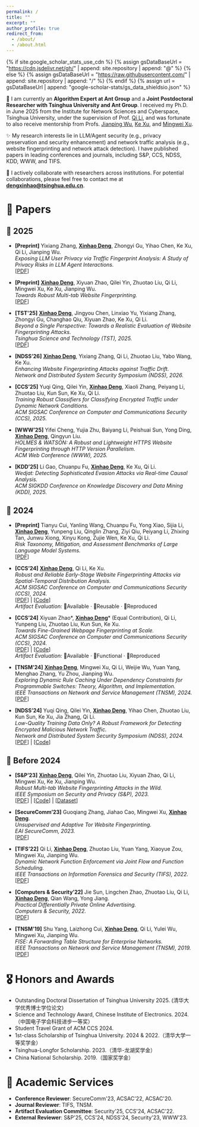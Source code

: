 ```yaml
---
permalink: /
title: ""
excerpt: ""
author_profile: true
redirect_from: 
  - /about/
  - /about.html
---
```


{% if site.google_scholar_stats_use_cdn %}
{% assign gsDataBaseUrl = "https://cdn.jsdelivr.net/gh/" | append: site.repository | append: "@" %}
{% else %}
{% assign gsDataBaseUrl = "https://raw.githubusercontent.com/" | append: site.repository | append: "/" %}
{% endif %}
{% assign url = gsDataBaseUrl | append: "google-scholar-stats/gs_data_shieldsio.json" %}

<span class='anchor' id='about-me'></span>

👋 I am currently an **Algorithm Expert at Ant Group** and a **Joint Postdoctoral Researcher with Tsinghua University and Ant Group**. I received my Ph.D. in June 2025 from the Institute for Network Sciences and Cyberspace, Tsinghua University, under the supervision of Prof. [Qi Li](https://sites.google.com/site/qili2012/home), and was fortunate to also receive mentorship from Profs. [Jianping Wu](https://www.tsinghua.edu.cn/info/1166/93896.htm), [Ke Xu](https://www.cs.tsinghua.edu.cn/info/1126/3581.htm), and [Mingwei Xu](https://www.insc.tsinghua.edu.cn/info/1157/2465.htm).

✨ My research interests lie in LLM/Agent security (e.g., privacy preservation and security enhancement) and network traffic analysis (e.g., website fingerprinting and network attack detection). I have published papers in leading conferences and journals, including S&P, CCS, NDSS, KDD, WWW, and TIFS.

📮 I actively collaborate with researchers across institutions. For potential collaborations, please feel free to contact me at **[dengxinhao@tsinghua.edu.cn](mailto:dengxinhao@tsinghua.edu.cn)**.

# 📝 Papers  

## 📌 2025

- **[Preprint]** Yixiang Zhang, <b><u>Xinhao Deng</u></b>, Zhongyi Gu, Yihao Chen, Ke Xu, Qi Li, Jianping Wu.  
  *Exposing LLM User Privacy via Traffic Fingerprint Analysis: A Study of Privacy Risks in LLM Agent Interactions.*  
  [[PDF](https://arxiv.org/pdf/2510.07176)]

- **[Preprint]** <b><u>Xinhao Deng</u></b>, Xiyuan Zhao, Qilei Yin, Zhuotao Liu, Qi Li, Mingwei Xu, Ke Xu, Jianping Wu.  
  *Towards Robust Multi-tab Website Fingerprinting.*  
  [[PDF](https://arxiv.org/pdf/2501.12622)]

- **[TST'25]** <b><u>Xinhao Deng</u></b>, Jingyou Chen, Linxiao Yu, Yixiang Zhang, Zhongyi Gu, Changhao Qiu, Xiyuan Zhao, Ke Xu, Qi Li.  
  *Beyond a Single Perspective: Towards a Realistic Evaluation of Website Fingerprinting Attacks.*  
  *Tsinghua Science and Technology (TST), 2025.*  
  [[PDF](https://arxiv.org/pdf/2510.14283)]

- **[NDSS’26]** <b><u>Xinhao Deng</u></b>, Yixiang Zhang, Qi Li, Zhuotao Liu, Yabo Wang, Ke Xu.  
  *Enhancing Website Fingerprinting Attacks against Traffic Drift.*  
  *Network and Distributed System Security Symposium (NDSS), 2026.*

- **[CCS’25]** Yuqi Qing, Qilei Yin, <b><u>Xinhao Deng</u></b>, Xiaoli Zhang, Peiyang Li, Zhuotao Liu, Kun Sun, Ke Xu, Qi Li.  
  *Training Robust Classifiers for Classifying Encrypted Traffic under Dynamic Network Conditions.*  
  *ACM SIGSAC Conference on Computer and Communications Security (CCS), 2025.*

- **[WWW’25]** Yifei Cheng, Yujia Zhu, Baiyang Li, Peishuai Sun, Yong Ding, <b><u>Xinhao Deng</u></b>, Qingyun Liu.  
  *HOLMES & WATSON: A Robust and Lightweight HTTPS Website Fingerprinting through HTTP Version Parallelism.*  
  *ACM Web Conference (WWW), 2025.*

- **[KDD’25]** Li Gao, Chuanpu Fu, <b><u>Xinhao Deng</u></b>, Ke Xu, Qi Li.  
  *Wedjat: Detecting Sophisticated Evasion Attacks via Real-time Causal Analysis.*  
  *ACM SIGKDD Conference on Knowledge Discovery and Data Mining (KDD), 2025.*


## 📌 2024

- **[Preprint]** Tianyu Cui, Yanling Wang, Chuanpu Fu, Yong Xiao, Sijia Li, <b><u>Xinhao Deng</u></b>, Yunpeng Liu, Qinglin Zhang, Ziyi Qiu, Peiyang Li, Zhixing Tan, Junwu Xiong, Xinyu Kong, Zujie Wen, Ke Xu, Qi Li.  
  *Risk Taxonomy, Mitigation, and Assessment Benchmarks of Large Language Model Systems.*  
  [[PDF](https://arxiv.org/pdf/2401.05778)]

- **[CCS’24]** <b><u>Xinhao Deng</u></b>, Qi Li, Ke Xu.  
  *Robust and Reliable Early-Stage Website Fingerprinting Attacks via Spatial-Temporal Distribution Analysis.*  
  *ACM SIGSAC Conference on Computer and Communications Security (CCS), 2024.*  
  [[PDF](https://arxiv.org/pdf/2407.00918)] | [[Code](https://github.com/Xinhao-Deng/Website-Fingerprinting-Library)]  
  *Artifact Evaluation:* 🏅Available · 🏅Reusable · 🏅Reproduced

- **[CCS’24]** Xiyuan Zhao\*, <b><u>Xinhao Deng</u></b>\* (Equal Contribution), Qi Li, Yunpeng Liu, Zhuotao Liu, Kun Sun, Ke Xu.  
  *Towards Fine-Grained Webpage Fingerprinting at Scale.*  
  *ACM SIGSAC Conference on Computer and Communications Security (CCS), 2024.*  
  [[PDF](https://arxiv.org/pdf/2409.04341)] | [[Code](https://zenodo.org/records/13383332)]  
  *Artifact Evaluation:* 🏅Available · 🏅Functional · 🏅Reproduced

- **[TNSM’24]** <b><u>Xinhao Deng</u></b>, Mingwei Xu, Qi Li, Weijie Wu, Yuan Yang, Menghao Zhang, Yu Zhou, Jianping Wu.  
  *Exploring Dynamic Rule Caching Under Dependency Constraints for Programmable Switches: Theory, Algorithm, and Implementation.*  
  *IEEE Transactions on Network and Service Management (TNSM), 2024.*  
  [[PDF](https://ieeexplore.ieee.org/document/10582912)]

- **[NDSS’24]** Yuqi Qing, Qilei Yin, <b><u>Xinhao Deng</u></b>, Yihao Chen, Zhuotao Liu, Kun Sun, Ke Xu, Jia Zhang, Qi Li.  
  *Low-Quality Training Data Only? A Robust Framework for Detecting Encrypted Malicious Network Traffic.*  
  *Network and Distributed System Security Symposium (NDSS), 2024.*  
  [[PDF](https://arxiv.org/pdf/2309.04798.pdf)] | [[Code](https://github.com/XXnormal/RAPIER)]


## 📌 Before 2024

- **[S&P’23]** <b><u>Xinhao Deng</u></b>, Qilei Yin, Zhuotao Liu, Xiyuan Zhao, Qi Li, Mingwei Xu, Ke Xu, Jianping Wu.  
  *Robust Multi-tab Website Fingerprinting Attacks in the Wild.*  
  *IEEE Symposium on Security and Privacy (S&P), 2023.*  
  [[PDF](http://www.thucsnet.com/wp-content/papers/xinhao_sp2023.pdf)] | [[Code](https://github.com/Xinhao-Deng/Multitab-WF-Datasets)] | [[Dataset](https://github.com/Xinhao-Deng/Multitab-WF-Datasets)]

- **[SecureComm’23]** Guoqiang Zhang, Jiahao Cao, Mingwei Xu, <b><u>Xinhao Deng</u></b>.  
  *Unsupervised and Adaptive Tor Website Fingerprinting.*  
  *EAI SecureComm, 2023.*  
  [[PDF](https://link.springer.com/chapter/10.1007/978-3-031-64954-7_11)]

- **[TIFS’22]** Qi Li, <b><u>Xinhao Deng</u></b>, Zhuotao Liu, Yuan Yang, Xiaoyue Zou, Mingwei Xu, Jianping Wu.  
  *Dynamic Network Function Enforcement via Joint Flow and Function Scheduling.*  
  *IEEE Transactions on Information Forensics and Security (TIFS), 2022.*  
  [[PDF](https://ieeexplore.ieee.org/document/9680702)]

- **[Computers & Security’22]** Jie Sun, Lingchen Zhao, Zhuotao Liu, Qi Li, <b><u>Xinhao Deng</u></b>, Qian Wang, Yong Jiang.  
  *Practical Differentially Private Online Advertising.*  
  *Computers & Security, 2022.*  
  [[PDF](https://www.sciencedirect.com/science/article/abs/pii/S016740482100328X)]

- **[TNSM’19]** Shu Yang, Laizhong Cui, <b><u>Xinhao Deng</u></b>, Qi Li, Yulei Wu, Mingwei Xu, Jianping Wu.  
  *FISE: A Forwarding Table Structure for Enterprise Networks.*  
  *IEEE Transactions on Network and Service Management (TNSM), 2019.*  
  [[PDF](https://www.sciencedirect.com/science/article/abs/pii/S016740482100328X)]


# 🎖 Honors and Awards
- Outstanding Doctoral Dissertation of Tsinghua University 2025. (清华大学优秀博士学位论文)
- Science and Technology Award, Chinese Institute of Electronics. 2024.（中国电子学会科技进步一等奖）
- Student Travel Grant of ACM CCS 2024.
- 1st-class Scholarship of Tsinghua University. 2024 & 2022.（清华大学一等奖学金）
- Tsinghua-Longfor Scholarship. 2023.（清华-龙湖奖学金）
- China National Scholarship. 2019.（国家奖学金）

# 📑 Academic Services
- **Conference Reviewer**: SecureComm'23, ACSAC'22, ACSAC'20.
- **Journal Reviewer**: TIFS, TNSM.
- **Artifact Evaluation Committee**: Security'25, CCS'24, ACSAC'22.
- **External Reviewer**: S&P'25, CCS'24, NDSS'24, Security'23, WWW'23.